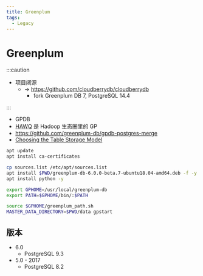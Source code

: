 ```yaml
---
title: Greenplum
tags:
  - Legacy
---
```


# Greenplum

:::caution

- 项目闭源
  - -> https://github.com/cloudberrydb/cloudberrydb
    - fork Greenplum DB 7, PostgreSQL 14.4

:::

- GPDB
- [HAWQ](http://hawq.incubator.apache.org/) 是 Hadoop 生态圈里的 GP
- https://github.com/greenplum-db/gpdb-postgres-merge
- [Choosing the Table Storage Model](https://gpdb.docs.pivotal.io/6-6/admin_guide/ddl/ddl-storage.html)

```bash
apt update
apt install ca-certificates

cp sources.list /etc/apt/sources.list
apt install $PWD/greenplum-db-6.0.0-beta.7-ubuntu18.04-amd64.deb -f -y
apt install python -y

export GPHOME=/usr/local/greenplum-db
export PATH=$GPHOME/bin/:$PATH

source $GPHOME/greenplum_path.sh
MASTER_DATA_DIRECTORY=$PWD/data gpstart
```

## 版本

- 6.0
  - PostgreSQL 9.3
- 5.0 - 2017
  - PostgreSQL 8.2
